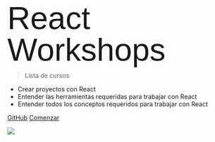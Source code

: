 <span style="font-family: 'Gruppo', sans-serif; font-size: 72px; text-decoration: uppercase; line-height: 72px;">
  React Workshops
</span>

> Lista de cursos

- Crear proyectos con React
- Entender las herramientas requeridas para trabajar con React
- Entender todos los conceptos requeridos para trabajar con React

[GitHub](https://github.com/FedeG/react-workshop)
[Comenzar](react/README.md)

<!-- background image -->
![](/assets/background.png)
